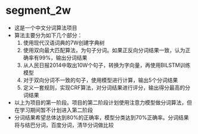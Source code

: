 # segment_2w
- 这是一个中文分词算法项目
- 算法主要分为如下几个部分：
  1. 使用现代汉语词典的7W创建字典树
  2. 使用双向最大匹配算法，为句子分词。如果正反向分词结果一致，认为正确率有99%，输出分词结果
  3. 从人民日报2014中取出10W个句子，转换为字向量，再使用BILSTM训练模型
  4. 对于双向分词不一致的句子，使用模型进行计算，输出5个分词结果
  5. 定义一套规则，实现CRF算法，对分词结果进行评分，输出得分最高的分词结果
- 以上为项目的第一阶段。项目的第二阶段计划使用注意力模型做分词算法，但在学习期间暂不计划进入第二阶段
- 分词结果希望总体达到80%的正确率，模型分类达到70%正确率。分词结果将与结巴分词，百度分词，清华分词做比较

